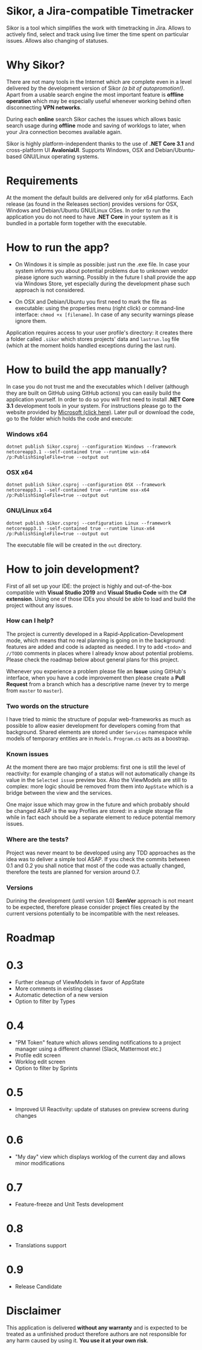 Sikor, a Jira-compatible Timetracker
==================================

Sikor is a tool which simplifies the work with timetracking in Jira. Allows to actively find, select and track using live timer the time spent on particular issues. Allows also changing of statuses.

# Why Sikor?

There are not many tools in the Internet which are complete even in a level delivered by the development version of Sikor _(a bit of autopromotion!)_. Apart from a usable search engine the most important feature is **offline operation** which may be especially useful whenever working behind often disconnecting **VPN networks**.

During each **online** search Sikor caches the issues which allows basic search usage during **offline** mode and saving of worklogs to later, when your Jira connection becomes available again.

Sikor is highly platform-independent thanks to the use of **.NET Core 3.1** and cross-platform UI **AvaloniaUI**. Supports Windows, OSX and Debian/Ubuntu-based GNU/Linux operating systems.

# Requirements

At the moment the default builds are delivered only for x64 platforms. Each release (as found in the Releases section) provides versions for OSX, Windows and Debian/Ubuntu GNU/Linux OSes. In order to run the application you do not need to have **.NET Core** in your system as it is bundled in a portable form together with the executable.

# How to run the app?

* On Windows it is simple as possible: just run the .exe file. In case your system informs you about potential problems due to unknown vendor please ignore such warning. Possibly in the future I shall provide the app via Windows Store, yet especially during the development phase such approach is not considered.

* On OSX and Debian/Ubuntu you first need to mark the file as executable: using the properties menu (right click) or command-line interface: `chmod +x [filename]`. In case of any security warnings please ignore them.

Application requires access to your user profile's directory: it creates there a folder called `.sikor` which stores projects' data and `lastrun.log` file (which at the moment holds handled exceptions during the last run).

# How to build the app manually?

In case you do not trust me and the executables which I deliver (although they are built on GitHub using GitHub actions) you can easily build the application yourself. In order to do so you will first need to install **.NET Core 3.1** development tools in your system. For instructions please go to the website provided by [Microsoft (click here)](https://dotnet.microsoft.com/download). Later pull or download the code, go to the folder which holds the code and execute:

### Windows x64
```
dotnet publish Sikor.csproj --configuration Windows --framework netcoreapp3.1 --self-contained true --runtime win-x64 /p:PublishSingleFile=true --output out
```

### OSX x64
```
dotnet publish Sikor.csproj --configuration OSX --framework netcoreapp3.1 --self-contained true --runtime osx-x64 /p:PublishSingleFile=true --output out
```

### GNU/Linux x64
```
dotnet publish Sikor.csproj --configuration Linux --framework netcoreapp3.1 --self-contained true --runtime linux-x64 /p:PublishSingleFile=true --output out
```

The executable file will be created in the `out` directory.

# How to join development?

First of all set up your IDE: the project is highly and out-of-the-box compatible with **Visual Studio 2019** and **Visual Studio Code** with the **C# extension**. Using one of those IDEs you should be able to load and build the project without any issues.

### How can I help?

The project is currently developed in a Rapid-Application-Development mode, which means that no real planning is going on in the background: features are added and code is adapted as needed. I try to add `<todo>` and `//TODO` comments in places where I already know about potential problems. Please check the roadmap below about general plans for this project.

Whenever you experience a problem please file an **Issue** using GitHub's interface, when you have a code improvement then please create a **Pull Request** from a branch which has a descriptive name (never try to merge from `master` to `master`).

### Two words on the structure

I have tried to mimic the structure of popular web-frameworks as much as possible to allow easier development for developers coming from that background. Shared elements are stored under `Services` namespace while models of temporary entities are in `Models`. `Program.cs` acts as a boostrap.

### Known issues

At the moment there are two major problems: first one is still the level of reactivity: for example changing of a status will not automatically change its value in the `Selected issue` preview box. Also the ViewModels are still to complex: more logic should be removed from them into `AppState` which is a bridge between the view and the services.

One major issue which may grow in the future and which probably should be changed ASAP is the way Profiles are stored: in a single storage file while in fact each should be a separate element to reduce potential memory issues.

### Where are the tests?

Project was never meant to be developed using any TDD approaches as the idea was to deliver a simple tool ASAP. If you check the commits between 0.1 and 0.2 you shall notice that most of the code was actually changed, therefore the tests are planned for version around 0.7.

### Versions

Durining the development (until version 1.0) **SemVer** approach is not meant to be expected, therefore please consider project files created by the current versions potentially to be incompatible with the next releases.

Roadmap
=======

# 0.3
* Further cleanup of ViewModels in favor of AppState
* More comments in existing classes
* Automatic detection of a new version
* Option to filter by Types

# 0.4
* "PM Token" feature which allows sending notifications to a project manager using a different channel (Slack, Mattermost etc.)
* Profile edit screen
* Worklog edit screen
* Option to filter by Sprints

# 0.5
* Improved UI Reactivity: update of statuses on preview screens during changes

# 0.6
* "My day" view which displays worklog of the current day and allows minor modifications

# 0.7
* Feature-freeze and Unit Tests development

# 0.8
* Translations support

# 0.9
* Release Candidate

Disclaimer
==========

This application is delivered **without any warranty** and is expected to be treated as a unfinished product therefore authors are not responsible for any harm caused by using it. **You use it at your own risk**.


